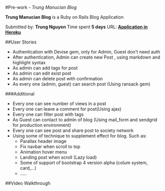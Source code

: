 #Pre-work -  *Trung Manucian Blog*

**Trung Manucian Blog** is a Ruby on Rails Blog Application

Submitted by: **Trung Nguyen** 
Time spent **5 days**
URL: **[Application in Heroku](trung-prework-blog.herokuapp.com)**

##User Stories
* Authentication with Devise gem, only for Admin, Guest don't need auth
* After authentication, Admin can create new Post , using markdown and highlight syntax
* As admin can add tags for post 
* As admin can edit exist post
* As admin can delete post with confirmation
* As every one (admin, guest) can search post (Using ransack gem)

###Additional 
* Every one can see number of views in a post
* Every one can leave a comment for post(Using ajax)
* Every one can filter post with tags
* As Guest can contact to admin of blog (Using mail_form and sendgrid for production environment)
* Every one can see post and share post to society network
* Using some of technique to supplement effect for blog. Such as: 
    - Parallax header image
    - Fix navbar when scroll to top
    - Animation hover menu
    - Landing post when scroll (Lazy load)
    - Some of support of bootstrap 4 version alpha (colum system, card,...)
    - .....

##Video Walkthrough
